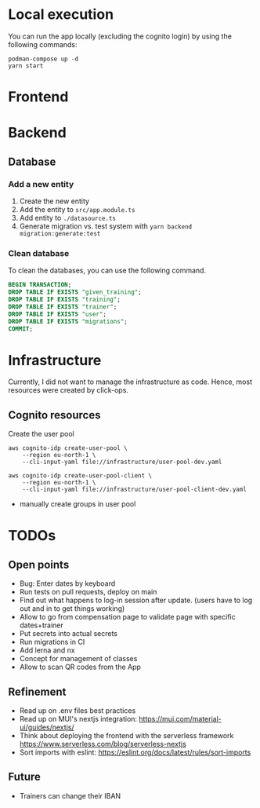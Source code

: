 # Local execution
You can run the app locally (excluding the cognito login) by using the following commands:

```shell
podman-compose up -d
yarn start
```

# Frontend

# Backend

## Database

### Add a new entity
1. Create the new entity
2. Add the entity to `src/app.module.ts`
3. Add entity to `./datasource.ts`
4. Generate migration vs. test system with `yarn backend migration:generate:test`

### Clean database

To clean the databases, you can use the following command.

```sql
BEGIN TRANSACTION;
DROP TABLE IF EXISTS "given_training";
DROP TABLE IF EXISTS "training";
DROP TABLE IF EXISTS "trainer";
DROP TABLE IF EXISTS "user";
DROP TABLE IF EXISTS "migrations";
COMMIT;
```

# Infrastructure

Currently, I did not want to manage the infrastructure as code. Hence, most resources were created by click-ops.

## Cognito resources

Create the user pool
```shell
aws cognito-idp create-user-pool \
    --region eu-north-1 \
    --cli-input-yaml file://infrastructure/user-pool-dev.yaml

aws cognito-idp create-user-pool-client \
    --region eu-north-1 \
    --cli-input-yaml file://infrastructure/user-pool-client-dev.yaml
```

* manually create groups in user pool


# TODOs

## Open points
* Bug: Enter dates by keyboard
* Run tests on pull requests, deploy on main
* Find out what happens to log-in session after update. (users have to log out and in to get things working)
* Allow to go from compensation page to validate page with specific dates+trainer
* Put secrets into actual secrets
* Run migrations in CI
* Add lerna and nx
* Concept for management of classes
* Allow to scan QR codes from the App

## Refinement
* Read up on .env files best practices
* Read up on MUI's nextjs integration: https://mui.com/material-ui/guides/nextjs/
* Think about deploying the frontend with the serverless framework https://www.serverless.com/blog/serverless-nextjs
* Sort imports with eslint: https://eslint.org/docs/latest/rules/sort-imports

## Future
* Trainers can change their IBAN

